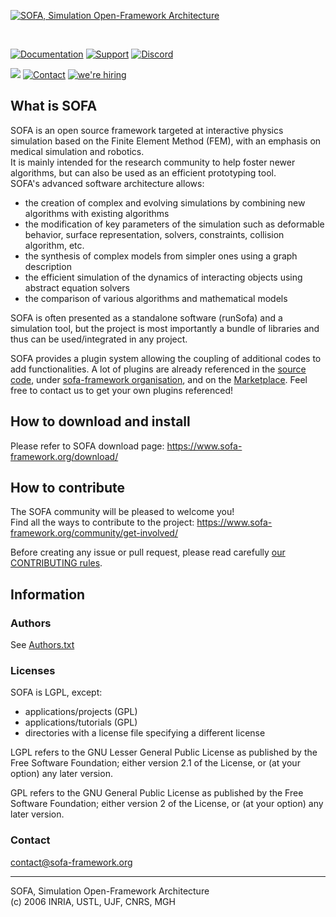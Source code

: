 [![SOFA, Simulation Open-Framework Architecture](https://www.sofa-framework.org/wp-content/uploads/2013/01/SOFA_LOGO_ORANGE_2-normal.png)](https://www.sofa-framework.org/)

<br/>

[![Documentation](https://img.shields.io/badge/doc-on_website-brightgreen.svg)](https://www.sofa-framework.org/community/doc/)
[![Support](https://img.shields.io/badge/support-on_GitHub_Discussions-orange.svg)](https://github.com/sofa-framework/sofa/discussions)
[![Discord](https://img.shields.io/badge/chat-on_Discord-darkred.svg)](https://discord.gg/muqNzQpv)

<a href="https://twitter.com/intent/follow?original_referer=https%3A%2F%2Fpublish.twitter.com%2F%3FbuttonType%3DFollowButton%26query%3Dhttps%253A%252F%252Ftwitter.com%252FSofaFramework%26widget%3DButton&ref_src=twsrc%5Etfw&region=follow_link&screen_name=SofaFramework&tw_p=followbutton"><img src="https://img.shields.io/twitter/follow/SofaFramework?label=Follow%20%40SofaFramework&style=social"></a>
[![Contact](https://img.shields.io/badge/contact-on_website-brightgreen.svg)](https://www.sofa-framework.org/consortium/contact/)
[![we're hiring](https://img.shields.io/badge/we're%20hiring!-join%20us-orange)](https://www.sofa-framework.org/about/jobs/)

## What is SOFA

SOFA is an open source framework targeted at interactive physics simulation based on the Finite Element Method (FEM), with an emphasis on medical simulation and robotics.  
It is mainly intended for the research community to help foster newer algorithms, but can also be used as an efficient prototyping tool.  
SOFA's advanced software architecture allows:  
- the creation of complex and evolving simulations by combining new algorithms with existing algorithms 
- the modification of key parameters of the simulation such as deformable behavior, 
  surface representation, solvers, constraints, collision algorithm, etc.  
- the synthesis of complex models from simpler ones using a graph description
- the efficient simulation of the dynamics of interacting objects using abstract equation solvers
- the comparison of various algorithms and mathematical models

SOFA is often presented as a standalone software (runSofa) and a simulation tool, but the project is most importantly a bundle of libraries and thus can be used/integrated in any project.  

SOFA provides a plugin system allowing the coupling of additional codes to add functionalities. A lot of plugins are already referenced in the [source code](https://github.com/sofa-framework/sofa/tree/master/applications/plugins), under [sofa-framework organisation](https://github.com/orgs/sofa-framework/repositories?q=plugin&sort=name), and on the [Marketplace](https://www.sofa-framework.org/applications/marketplace/). Feel free to contact us to get your own plugins referenced!


## How to download and install

Please refer to SOFA download page: https://www.sofa-framework.org/download/


## How to contribute

The SOFA community will be pleased to welcome you!  
Find all the ways to contribute to the project: https://www.sofa-framework.org/community/get-involved/

Before creating any issue or pull request, please read carefully [our CONTRIBUTING rules](https://github.com/sofa-framework/sofa/blob/master/CONTRIBUTING.md).


## Information

### Authors
See [Authors.txt](https://github.com/sofa-framework/sofa/blob/master/Authors.txt)

### Licenses
SOFA is LGPL, except:
- applications/projects (GPL)
- applications/tutorials (GPL)
- directories with a license file specifying a different license

LGPL refers to the GNU Lesser General Public License as published by the Free Software
Foundation; either version 2.1 of the License, or (at your option) any later 
version.

GPL refers to the GNU General Public License as published by the Free Software Foundation;
either version 2 of the License, or (at your option) any later version.

### Contact
contact@sofa-framework.org

-----------------------------------------------------------------------------

SOFA, Simulation Open-Framework Architecture  
(c) 2006 INRIA, USTL, UJF, CNRS, MGH
